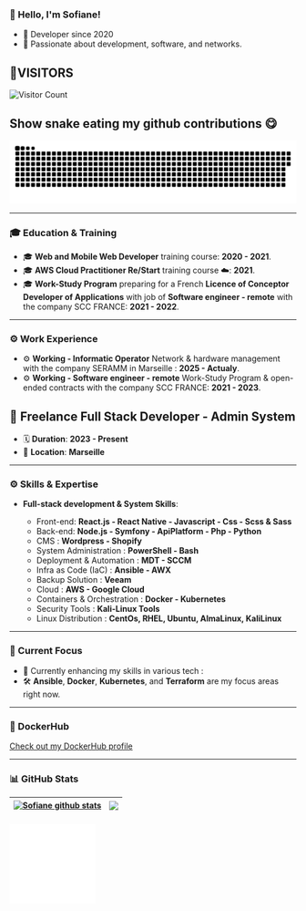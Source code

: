 ### 👋 Hello, I'm Sofiane!

- 📖 Developer since 2020
- 💬 Passionate about development, software, and networks.

## 👤VISITORS
![Visitor Count](https://profile-counter.glitch.me/sofiane-wattiez/count.svg)

## Show snake eating my github contributions 😋

![GitHub Snake](https://github.com/sofiane-wattiez/sofiane-wattiez/blob/output/github-snake.svg)

---

### 🎓 Education & Training
- 🎓 **Web and Mobile Web Developer** training course: **2020 - 2021**.
- 🎓 **AWS Cloud Practitioner Re/Start** training course ☁️: **2021**.
- 🎓 **Work-Study Program** preparing for a French **Licence of Conceptor Developer of Applications** with job of **Software engineer - remote** with the company SCC FRANCE: **2021 - 2022**.

---

### ⚙️ Work Experience
- ⚙️ **Working - Informatic Operator** Network & hardware management with the company SERAMM in Marseille : **2025 - Actualy**.
- ⚙️ **Working - Software engineer - remote** Work-Study Program & open-ended contracts with the company SCC FRANCE: **2021 - 2023**.

## 💼 Freelance Full Stack Developer - Admin System

- 🗓️ **Duration**: **2023 - Present**
- 📍 **Location**: **Marseille**

---

### ⚙️ Skills & Expertise
- **Full-stack development & System Skills**: 

  - Front-end: **React.js - React Native - Javascript - Css - Scss & Sass**
  - Back-end: **Node.js - Symfony - ApiPlatform - Php - Python**
  - CMS : **Wordpress - Shopify**
  - System Administration : **PowerShell - Bash**
  - Deployment & Automation : **MDT - SCCM**
  - Infra as Code (IaC) : **Ansible - AWX**
  - Backup Solution : **Veeam**
  - Cloud : **AWS - Google Cloud**
  - Containers & Orchestration : **Docker - Kubernetes**
  - Security Tools : **Kali-Linux Tools**
  - Linux Distribution : **CentOs, RHEL, Ubuntu, AlmaLinux, KaliLinux**
    
---

### 🚀 Current Focus
- 🌱 Currently enhancing my skills in various tech :
- 🛠️ **Ansible**, **Docker**, **Kubernetes**, and **Terraform** are my focus areas right now.

---

### 🐳 DockerHub
[Check out my DockerHub profile](https://hub.docker.com/u/swattiez)

---

### 📊 GitHub Stats

| <a href="https://github.com/sofiane-wattiez/github-readme-stats"><img align="center" src="https://github-readme-stats.vercel.app/api?username=sofiane-wattiez&show_icons=true&include_all_commits=true&theme=buefy&hide_border=true" alt="Sofiane github stats" /></a> | <a href="https://github.com/sofiane-wattiez/github-readme-stats"><img align="center" src="https://github-readme-stats.vercel.app/api/top-langs/?username=sofiane-wattiez&include_all_commits=true&langs_count=10&layout=compact&theme=buefy&hide_border=true" /></a> |
| ------------- | ------------- |


<div style="display: flex; justify-content: space-between; align-items: flex-start; margin-top: 20px;">
    <!-- Left Column: Metrics -->
    <div style="flex: 1; max-width: 50%;">
        <img align="left" width="60%" alt="if you see this, it means my metrics are not working" src="https://github.com/sofiane-wattiez/Sofiane-Wattiez/blob/main/github-metrics.svg">
    </div>
  


<!-- [![Top Languages Card](https://github-readme-stats.vercel.app/api/top-langs/?username=sofiane-wattiez&include_all_commits=true&count_private=True&langs_count=10&hide=html,procfile&theme=gotham)](https://github.com/sofiane-wattiez/github-readme-stats) -->
---
